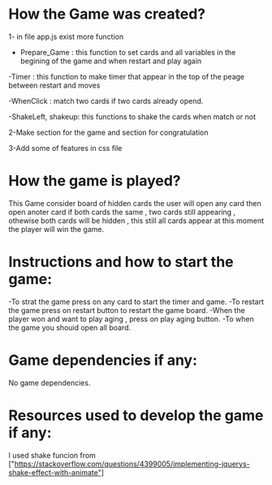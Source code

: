 # How the Game was created?
1- in file app.js exist more function 
- Prepare_Game : this function to set cards and all variables in the begining of the game and when restart and play again

-Timer : this function to make timer that appear in the top of the peage between restart and moves

-WhenClick : match two cards if two cards already opend.
            
-ShakeLeft, shakeup: this functions to shake the cards when match or not

2-Make section for the game and section for congratulation 

3-Add some of features in css file 

# How the game is played?

This Game consider board of hidden cards
the user will open any card then open anoter card if both cards the same , two cards
still appearing , othewise both cards will be hidden , this still all cards appear
at this moment the player will win the game.

# Instructions and how to start the game:
-To strat the game press on any card to start the timer and game.
-To restart the game press on restart button to restart the game board.
-When the player won and want to play aging , press on play aging button.
-To when the game you shouid open all board.

# Game dependencies if any:
 No game dependencies.
 
 
# Resources used to develop the game if any:
I used shake funcion from ["https://stackoverflow.com/questions/4399005/implementing-jquerys-shake-effect-with-animate"]
 







